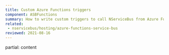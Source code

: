 ```yaml
---
title: Custom Azure Functions triggers
component: ASBFunctions
summary: How to write custom triggers to call NServiceBus from Azure Functions
related:
 - nservicebus/hosting/azure-functions-service-bus
reviewed: 2021-08-16
---
```


partial: content
